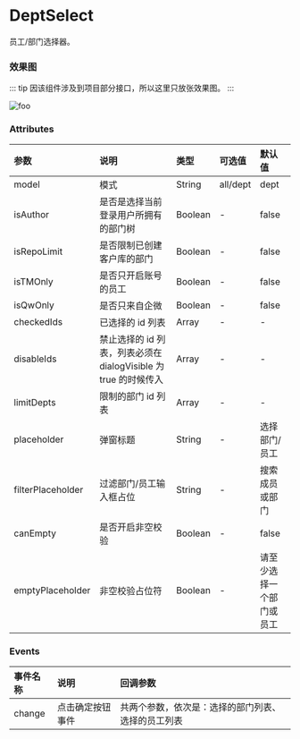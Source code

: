# DeptSelect

员工/部门选择器。

### 效果图

::: tip
因该组件涉及到项目部分接口，所以这里只放张效果图。
:::

<img :src="$withBase('/images/dept-select-1.png')" alt="foo"> 

### Attributes

参数|说明|类型|可选值|默认值
:-|:-|:-|:-|:-
model | 模式 | String | all/dept | dept
isAuthor | 是否是选择当前登录用户所拥有的部门树 | Boolean | - | false
isRepoLimit | 是否限制已创建客户库的部门 | Boolean | - | false
isTMOnly | 是否只开启账号的员工 | Boolean | - | false
isQwOnly | 是否只来自企微 | Boolean | - | false
checkedIds | 已选择的 id 列表 | Array | - | -
disableIds | 禁止选择的 id 列表，列表必须在 dialogVisible 为 true 的时候传入 | Array | - | -
limitDepts | 限制的部门 id 列表 | Array | - | -
placeholder | 弹窗标题 | String | - | 选择部门/员工
filterPlaceholder | 过滤部门/员工输入框占位 | String | - | 搜索成员或部门
canEmpty | 是否开启非空校验 | Boolean | - | false
emptyPlaceholder | 非空校验占位符 | Boolean | - | 请至少选择一个部门或员工

### Events

事件名称|说明|回调参数
:-|:-|:-
change | 点击确定按钮事件 | 共两个参数，依次是：选择的部门列表、选择的员工列表
